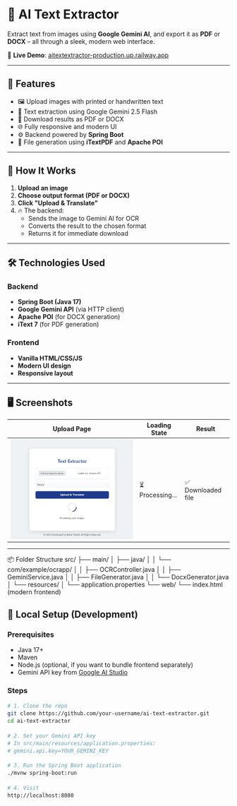 # 🧠 AI Text Extractor

Extract text from images using **Google Gemini AI**, and export it as **PDF** or **DOCX** – all through a sleek, modern web interface.

🔗 **Live Demo**: [aitextextractor-production.up.railway.app](https://aitextextractor-production.up.railway.app)

---

## 🚀 Features

- 🖼️ Upload images with printed or handwritten text
- 🤖 Text extraction using Google Gemini 2.5 Flash
- 📄 Download results as PDF or DOCX
- 🌐 Fully responsive and modern UI
- ⚙️ Backend powered by **Spring Boot**
- 🧰 File generation using **iTextPDF** and **Apache POI**

---

## 📸 How It Works

1. **Upload an image**
2. **Choose output format (PDF or DOCX)**
3. **Click "Upload & Translate"**
4. 🔥 The backend:
   - Sends the image to Gemini AI for OCR
   - Converts the result to the chosen format
   - Returns it for immediate download

---

## 🛠️ Technologies Used

### Backend
- **Spring Boot (Java 17)**
- **Google Gemini API** (via HTTP client)
- **Apache POI** (for DOCX generation)
- **iText 7** (for PDF generation)

### Frontend
- **Vanilla HTML/CSS/JS**
- **Modern UI design**
- **Responsive layout**

---

## 🖥️ Screenshots

| Upload Page | Loading State | Result |
|-------------|---------------|--------|
| ![Text Extractor Screenshot](screenshots/screenshot.PNG) | ⏳ Processing... | ✅ Downloaded file |
---

📦 Folder Structure
src/
├── main/
│   ├── java/
│   │   └── com/example/ocrapp/
│   │       ├── OCRController.java
│   │       ├── GeminiService.java
│   │       ├── FileGenerator.java
│   │       └── DocxGenerator.java
│   └── resources/
│       └── application.properties
└── web/
    └── index.html (modern frontend)


## 🧪 Local Setup (Development)

### Prerequisites
- Java 17+
- Maven
- Node.js (optional, if you want to bundle frontend separately)
- Gemini API key from [Google AI Studio](https://makersuite.google.com/)

### Steps

```bash
# 1. Clone the repo
git clone https://github.com/your-username/ai-text-extractor.git
cd ai-text-extractor

# 2. Set your Gemini API key
# In src/main/resources/application.properties:
# gemini.api.key=YOUR_GEMINI_KEY

# 3. Run the Spring Boot application
./mvnw spring-boot:run

# 4. Visit
http://localhost:8080

